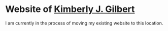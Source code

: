# Website of [Kimberly J. Gilbert](http://kjgilbert.github.io/)

I am currently in the process of moving my existing website to this location.